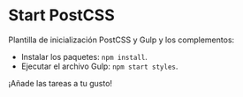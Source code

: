 # Start PostCSS

Plantilla de inicialización PostCSS y Gulp y los complementos:

* Instalar los paquetes: `npm install`.
* Ejecutar el archivo Gulp: `npm start styles`.

¡Añade las tareas a tu gusto!
